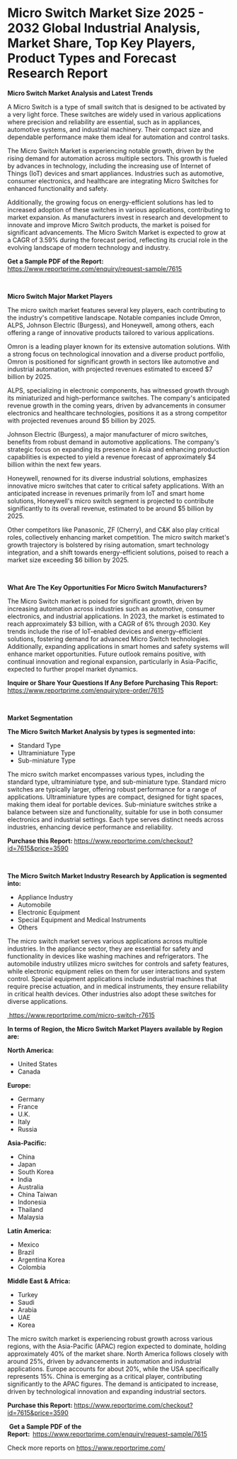 <p><h1>Micro Switch Market Size 2025 - 2032 Global Industrial Analysis, Market Share, Top Key Players, Product Types and Forecast Research Report</h1></p><p><strong>Micro Switch Market Analysis and Latest Trends</strong></p>
<p><p>A Micro Switch is a type of small switch that is designed to be activated by a very light force. These switches are widely used in various applications where precision and reliability are essential, such as in appliances, automotive systems, and industrial machinery. Their compact size and dependable performance make them ideal for automation and control tasks.</p><p>The Micro Switch Market is experiencing notable growth, driven by the rising demand for automation across multiple sectors. This growth is fueled by advances in technology, including the increasing use of Internet of Things (IoT) devices and smart appliances. Industries such as automotive, consumer electronics, and healthcare are integrating Micro Switches for enhanced functionality and safety.</p><p>Additionally, the growing focus on energy-efficient solutions has led to increased adoption of these switches in various applications, contributing to market expansion. As manufacturers invest in research and development to innovate and improve Micro Switch products, the market is poised for significant advancements. The Micro Switch Market is expected to grow at a CAGR of 3.59% during the forecast period, reflecting its crucial role in the evolving landscape of modern technology and industry.</p></p>
<p><strong>Get a Sample PDF of the Report:&nbsp;</strong> <a href="https://www.reportprime.com/enquiry/request-sample/7615?utm_campaign=1766&utm_medium=2&utm_source=Github&utm_content=ia&utm_term=19032025&utm_id=micro-switch">https://www.reportprime.com/enquiry/request-sample/7615</a></p>
<p>&nbsp;</p>
<p><strong>Micro Switch Major Market Players</strong></p>
<p><p>The micro switch market features several key players, each contributing to the industry's competitive landscape. Notable companies include Omron, ALPS, Johnson Electric (Burgess), and Honeywell, among others, each offering a range of innovative products tailored to various applications.</p><p>Omron is a leading player known for its extensive automation solutions. With a strong focus on technological innovation and a diverse product portfolio, Omron is positioned for significant growth in sectors like automotive and industrial automation, with projected revenues estimated to exceed $7 billion by 2025.</p><p>ALPS, specializing in electronic components, has witnessed growth through its miniaturized and high-performance switches. The company's anticipated revenue growth in the coming years, driven by advancements in consumer electronics and healthcare technologies, positions it as a strong competitor with projected revenues around $5 billion by 2025.</p><p>Johnson Electric (Burgess), a major manufacturer of micro switches, benefits from robust demand in automotive applications. The company's strategic focus on expanding its presence in Asia and enhancing production capabilities is expected to yield a revenue forecast of approximately $4 billion within the next few years.</p><p>Honeywell, renowned for its diverse industrial solutions, emphasizes innovative micro switches that cater to critical safety applications. With an anticipated increase in revenues primarily from IoT and smart home solutions, Honeywell's micro switch segment is projected to contribute significantly to its overall revenue, estimated to be around $5 billion by 2025.</p><p>Other competitors like Panasonic, ZF (Cherry), and C&K also play critical roles, collectively enhancing market competition. The micro switch market's growth trajectory is bolstered by rising automation, smart technology integration, and a shift towards energy-efficient solutions, poised to reach a market size exceeding $6 billion by 2025.</p></p>
<p>&nbsp;</p>
<p><strong>What Are The Key Opportunities For Micro Switch Manufacturers?</strong></p>
<p><p>The Micro Switch market is poised for significant growth, driven by increasing automation across industries such as automotive, consumer electronics, and industrial applications. In 2023, the market is estimated to reach approximately $3 billion, with a CAGR of 6% through 2030. Key trends include the rise of IoT-enabled devices and energy-efficient solutions, fostering demand for advanced Micro Switch technologies. Additionally, expanding applications in smart homes and safety systems will enhance market opportunities. Future outlook remains positive, with continual innovation and regional expansion, particularly in Asia-Pacific, expected to further propel market dynamics.</p></p>
<p><strong>Inquire or Share Your Questions If Any Before Purchasing This Report:</strong> <a href="https://www.reportprime.com/enquiry/pre-order/7615?utm_campaign=1766&utm_medium=2&utm_source=Github&utm_content=ia&utm_term=19032025&utm_id=micro-switch">https://www.reportprime.com/enquiry/pre-order/7615</a></p>
<p>&nbsp;</p>
<p><strong>Market Segmentation</strong></p>
<p><strong>The Micro Switch Market Analysis by types is segmented into:</strong></p>
<p><ul><li>Standard Type</li><li>Ultraminiature Type</li><li>Sub-miniature Type</li></ul></p>
<p><p>The micro switch market encompasses various types, including the standard type, ultraminiature type, and sub-miniature type. Standard micro switches are typically larger, offering robust performance for a range of applications. Ultraminiature types are compact, designed for tight spaces, making them ideal for portable devices. Sub-miniature switches strike a balance between size and functionality, suitable for use in both consumer electronics and industrial settings. Each type serves distinct needs across industries, enhancing device performance and reliability.</p></p>
<p><strong>Purchase this Report:&nbsp;</strong><a href="https://www.reportprime.com/checkout?id=7615&price=3590&utm_campaign=1766&utm_medium=2&utm_source=Github&utm_content=ia&utm_term=19032025&utm_id=micro-switch">https://www.reportprime.com/checkout?id=7615&price=3590</a></p>
<p>&nbsp;</p>
<p><strong>The Micro Switch Market Industry Research by Application is segmented into:</strong></p>
<p><ul><li>Appliance Industry</li><li>Automobile</li><li>Electronic Equipment</li><li>Special Equipment and Medical Instruments</li><li>Others</li></ul></p>
<p><p>The micro switch market serves various applications across multiple industries. In the appliance sector, they are essential for safety and functionality in devices like washing machines and refrigerators. The automobile industry utilizes micro switches for controls and safety features, while electronic equipment relies on them for user interactions and system control. Special equipment applications include industrial machines that require precise actuation, and in medical instruments, they ensure reliability in critical health devices. Other industries also adopt these switches for diverse applications.</p></p>
<p><a href="https://www.reportprime.com/micro-switch-r7615?utm_campaign=1766&utm_medium=2&utm_source=Github&utm_content=ia&utm_term=19032025&utm_id=micro-switch">&nbsp;https://www.reportprime.com/micro-switch-r7615</a></p>
<p><strong>In terms of Region, the Micro Switch Market Players available by Region are:</strong></p>
<p>
    <p> <strong> North America: </strong>
        <ul>
            <li>United States</li>
            <li>Canada</li>
        </ul>
        </p> 
    <p> <strong> Europe: </strong>
        <ul>
            <li>Germany</li>
            <li>France</li>
            <li>U.K.</li>
            <li>Italy</li>
            <li>Russia</li>
        </ul>
        </p> 
    <p> <strong> Asia-Pacific: </strong>
        <ul>
            <li>China</li>
            <li>Japan</li>
            <li>South Korea</li>
            <li>India</li>
            <li>Australia</li>
            <li>China Taiwan</li>
            <li>Indonesia</li>
            <li>Thailand</li>
            <li>Malaysia</li>
        </ul>
        </p> 
    <p> <strong> Latin America: </strong>
        <ul>
            <li>Mexico</li>
            <li>Brazil</li>
            <li>Argentina Korea</li>
            <li>Colombia</li>
        </ul>
        </p> 
    <p> <strong> Middle East & Africa: </strong>
        <ul>
            <li>Turkey</li>
            <li>Saudi</li>
            <li>Arabia</li>
            <li>UAE</li>
            <li>Korea</li>
        </ul>
    </p>
    </p>
<p><p>The micro switch market is experiencing robust growth across various regions, with the Asia-Pacific (APAC) region expected to dominate, holding approximately 40% of the market share. North America follows closely with around 25%, driven by advancements in automation and industrial applications. Europe accounts for about 20%, while the USA specifically represents 15%. China is emerging as a critical player, contributing significantly to the APAC figures. The demand is anticipated to increase, driven by technological innovation and expanding industrial sectors.</p></p>
<p><strong>Purchase this Report: </strong><a href="https://www.reportprime.com/checkout?id=7615&price=3590&utm_campaign=1766&utm_medium=2&utm_source=Github&utm_content=ia&utm_term=19032025&utm_id=micro-switch">https://www.reportprime.com/checkout?id=7615&price=3590</a></p>
<p>&nbsp;<strong>Get a Sample PDF of the Report:&nbsp;&nbsp;</strong><a href="https://www.reportprime.com/enquiry/request-sample/7615?utm_campaign=1766&utm_medium=2&utm_source=Github&utm_content=ia&utm_term=19032025&utm_id=micro-switch">https://www.reportprime.com/enquiry/request-sample/7615</a></p>
<p><strong></strong></p>
<p>Check more reports on <a href="https://www.reportprime.com/?utm_campaign=1766&utm_medium=2&utm_source=Github&utm_content=ia&utm_term=19032025&utm_id=micro-switch">https://www.reportprime.com/</a></p>
